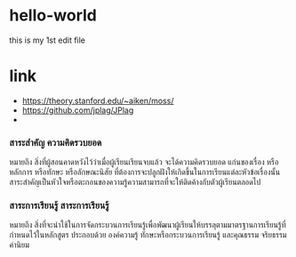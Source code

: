 # hello-world
this is my 1st edit file


# link
* https://theory.stanford.edu/~aiken/moss/
* https://github.com/jplag/JPlag
* 

### สาระสำคัญ ความคิดรวบยอด 
หมายถึง สิ่งที่ผู้สอนคาดหวังไว้ว่าเมื่อผู้เรียนเรียนจบแล้ว จะได้ความคิดรวบยอด แก่นของเรื่อง หรือหลักการ หรือทักษะ หรือลักษณะนิสัย ที่ต้องการจะปลูกฝังให้เกิดขึ้นในการเรียนแต่ละหัวข้อเรื่องนั้น สาระสำคัญเป็นหัวใจหรือตะกอนของความรู้ความสามารถที่จะให้ติดค้างกับตัวผู้เรียนตลอดไป
###  สาระการเรียนรู้ สาระการเรียนรู้ 
หมายถึง สิ่งที่จะนำใช้ในการจัดกระบวนการเรียนรู้เพื่อพัฒนาผู้เรียนให้บรรลุตามมาตรฐานการเรียนรู้ที่กำหนดไว้ในหลักสูตร ประกอบด้วย องค์ความรู้ ทักษะหรือกระบวนการเรียนรู้ และคุณธรรม จริยธรรม ค่านิยม
